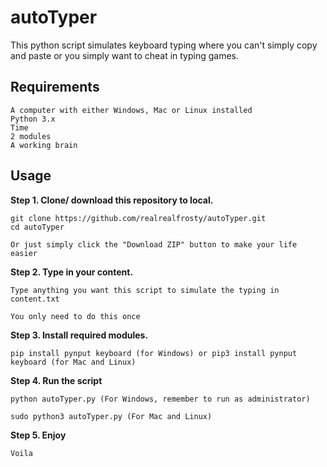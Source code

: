 # autoTyper

This python script simulates keyboard typing where you can't simply copy and paste or you simply want to cheat in typing games.

## Requirements

```
A computer with either Windows, Mac or Linux installed
Python 3.x
Time
2 modules
A working brain
```

## Usage

**Step 1. Clone/ download this repository to local.**

```
git clone https://github.com/realrealfrosty/autoTyper.git
cd autoTyper

Or just simply click the "Download ZIP" button to make your life easier
```

**Step 2. Type in your content.**

```
Type anything you want this script to simulate the typing in content.txt

You only need to do this once
```

**Step 3. Install required modules.**

```
pip install pynput keyboard (for Windows) or pip3 install pynput keyboard (for Mac and Linux)
```

**Step 4. Run the script**

```
python autoTyper.py (For Windows, remember to run as administrator)

sudo python3 autoTyper.py (For Mac and Linux)
```

**Step 5. Enjoy**

```
Voila
```
